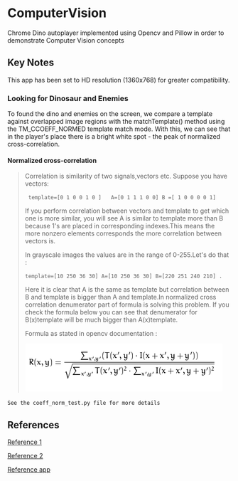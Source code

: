 # ComputerVision

Chrome Dino autoplayer implemented using Opencv and Pillow in order to demonstrate Computer Vision concepts

## Key Notes

This app has been set to HD resolution  (1360x768) for greater compatibility.

### Looking for Dinosaur and Enemies

To found the dino and enemies on the screen, we compare a template against overlapped image regions with the matchTemplate() method using the TM_CCOEFF_NORMED template match mode. With this, we can see that in the player's place there is a bright white spot - the peak of normalized cross-correlation.

#### Normalized cross-correlation

> Correlation is similarity of two signals,vectors etc. Suppose you have vectors:
> 
> ```
>  template=[0 1 0 0 1 0 ]   A=[0 1 1 1 0 0] B =[ 1 0 0 0 0 1]  
> ```
> 
> If you perform correlation between vectors and template to get which one is more similar, you will see A is similar to template more than B because 1's are placed in corresponding indexes.This means the more nonzero elements corresponds the more correlation between vectors is.
> 
> In grayscale images the values are in the range of 0-255.Let's do that :
> 
> ```
> template=[10 250 36 30] A=[10 250 36 30] B=[220 251 240 210] .
> ```
> 
> Here it is clear that A is the same as template but correlation between B and template is bigger than A and template.In normalized cross correlation denumerator part of formula is solving this problem. If you check the formula below you can see that denumerator for B(x)template will be much bigger than A(x)template.
> 
> Formula as stated in opencv documentation :
>
> ![TM_CCOEFF_NORMED](<https://github.com/willkennedyo/ComputerVision/blob/master/TM_CCOEFF_NORMED.png?raw=true>)

```
See the coeff_norm_test.py file for more details
```

## References

[Reference 1](<https://stackoverflow.com/a/28540675>)

[Reference 2](<https://v-hramchenko.medium.com/normalized-cross-correlation-with-alpha-masked-templates-for-object-detection-c5eb76b16479>)

[Reference app](<https://www.youtube.com/watch?v=mIojvoMRerU&ab_channel=AmritAryal>)
